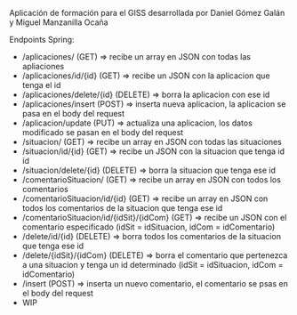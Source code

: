 Aplicación de formación para el GISS desarrollada por Daniel Gómez Galán y Miguel Manzanilla Ocaña

Endpoints Spring:
  - /aplicaciones/ (GET) => recibe un array en JSON con todas las apliaciones
  - /aplicaciones/id/{id} (GET) => recibe un JSON con la aplicacion que tenga el id
  - /aplicaciones/delete/{id} (DELETE) => borra la aplicacion con ese id
  - /aplicaciones/insert (POST) => inserta nueva aplicacion, la aplicacion se pasa en el body del request
  - /aplicacion/update (PUT) => actualiza una aplicacion, los datos modificado se pasan en el body del request
  - /situacion/ (GET) => recibe un array en JSON con todas las situaciones
  - /situacion/id/{id} (GET) => recibe un JSON con la situacion que tenga id id
  - /situacion/delete/{id} (DELETE) => borra la situacion que tenga ese id
  - /comentarioSituacion/ (GET) => recibe un array en JSON con todos los comentarios
  - /comentarioSituacion/id/{id} (GET) => recibe un array en JSON con todos los comentarios de la situacion que tenga ese id
  - /comentarioSituacion/id/{idSit}/{idCom} (GET) => recibe un JSON con el comentario especificado (idSit = idSituacion, idCom = idComentario)
  - /delete/id/{id} (DELETE) => borra todos los comentarios de la situacion que tenga ese id
  - /delete/{idSit}/{idCom} (DELETE) => borra el comentario que pertenezca a una situacion y tenga un id determinado (idSit = idSituacion, idCom = idComentario)
  - /insert (POST) => inserta un nuevo comentario, el comentario se psas en el body del request
  - WIP
